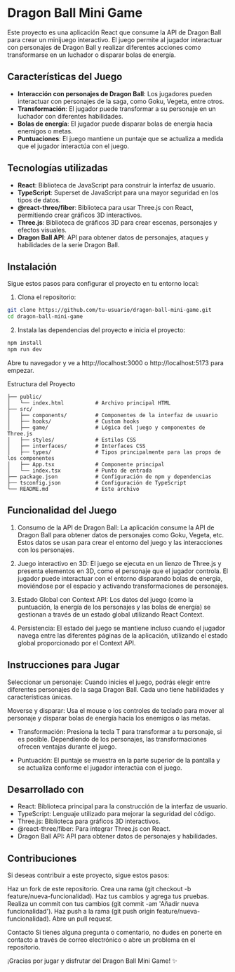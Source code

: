 # Dragon Ball Mini Game

Este proyecto es una aplicación React que consume la API de Dragon Ball para crear un minijuego interactivo. El juego permite al jugador interactuar con personajes de Dragon Ball y realizar diferentes acciones como transformarse en un luchador o disparar bolas de energía.

## Características del Juego

- **Interacción con personajes de Dragon Ball**: Los jugadores pueden interactuar con personajes de la saga, como Goku, Vegeta, entre otros.
- **Transformación**: El jugador puede transformar a su personaje en un luchador con diferentes habilidades.
- **Bolas de energía**: El jugador puede disparar bolas de energía hacia enemigos o metas.
- **Puntuaciones**: El juego mantiene un puntaje que se actualiza a medida que el jugador interactúa con el juego.

## Tecnologías utilizadas

- **React**: Biblioteca de JavaScript para construir la interfaz de usuario.
- **TypeScript**: Superset de JavaScript para una mayor seguridad en los tipos de datos.
- **@react-three/fiber**: Biblioteca para usar Three.js con React, permitiendo crear gráficos 3D interactivos.
- **Three.js**: Biblioteca de gráficos 3D para crear escenas, personajes y efectos visuales.
- **Dragon Ball API**: API para obtener datos de personajes, ataques y habilidades de la serie Dragon Ball.

## Instalación

Sigue estos pasos para configurar el proyecto en tu entorno local:

1. Clona el repositorio:

```bash
git clone https://github.com/tu-usuario/dragon-ball-mini-game.git
cd dragon-ball-mini-game
```

2. Instala las dependencias del proyecto e inicia el proyecto:

```bash
npm install
npm run dev
```
Abre tu navegador y ve a http://localhost:3000 o http://localhost:5173 para empezar.

Estructura del Proyecto
```
├── public/
│   └── index.html          # Archivo principal HTML
├── src/
│   ├── components/         # Componentes de la interfaz de usuario
│   ├── hooks/              # Custom hooks
│   ├── game/               # Lógica del juego y componentes de Three.js
│   ├── styles/             # Estilos CSS
│   ├── interfaces/         # Interfaces CSS
│   ├── types/              # Tipos principalmente para las props de los componentes
│   ├── App.tsx             # Componente principal
│   └── index.tsx           # Punto de entrada
├── package.json            # Configuración de npm y dependencias
├── tsconfig.json           # Configuración de TypeScript
└── README.md               # Este archivo
```

## Funcionalidad del Juego
1. Consumo de la API de Dragon Ball: La aplicación consume la API de Dragon Ball para obtener datos de personajes como Goku, Vegeta, etc. Estos datos se usan para crear el entorno del juego y las interacciones con los personajes.

2. Juego interactivo en 3D: El juego se ejecuta en un lienzo de Three.js y presenta elementos en 3D, como el personaje que el jugador controla. El jugador puede interactuar con el entorno disparando bolas de energía, moviéndose por el espacio y activando transformaciones de personajes.

3. Estado Global con Context API: Los datos del juego (como la puntuación, la energía de los personajes y las bolas de energía) se gestionan a través de un estado global utilizando React Context.

4. Persistencia: El estado del juego se mantiene incluso cuando el jugador navega entre las diferentes páginas de la aplicación, utilizando el estado global proporcionado por el Context API.

## Instrucciones para Jugar
Seleccionar un personaje: Cuando inicies el juego, podrás elegir entre diferentes personajes de la saga Dragon Ball. Cada uno tiene habilidades y características únicas.

Moverse y disparar: Usa el mouse o los controles de teclado para mover al personaje y disparar bolas de energía hacia los enemigos o las metas.

- Transformación: Presiona la tecla T para transformar a tu personaje, si es posible. Dependiendo de los personajes, las transformaciones ofrecen ventajas durante el juego.

- Puntuación: El puntaje se muestra en la parte superior de la pantalla y se actualiza conforme el jugador interactúa con el juego.

## Desarrollado con
- React: Biblioteca principal para la construcción de la interfaz de usuario.
- TypeScript: Lenguaje utilizado para mejorar la seguridad del código.
- Three.js: Biblioteca para gráficos 3D interactivos.
- @react-three/fiber: Para integrar Three.js con React.
- Dragon Ball API: API para obtener datos de personajes y habilidades.


## Contribuciones
Si deseas contribuir a este proyecto, sigue estos pasos:

Haz un fork de este repositorio.
Crea una rama (git checkout -b feature/nueva-funcionalidad).
Haz tus cambios y agrega tus pruebas.
Realiza un commit con tus cambios (git commit -am 'Añadir nueva funcionalidad').
Haz push a la rama (git push origin feature/nueva-funcionalidad).
Abre un pull request.

Contacto
Si tienes alguna pregunta o comentario, no dudes en ponerte en contacto a través de correo electrónico o abre un problema en el repositorio.

¡Gracias por jugar y disfrutar del Dragon Ball Mini Game! ✨